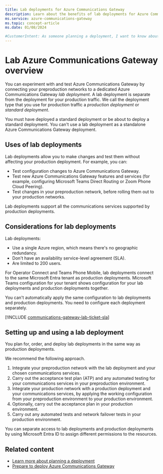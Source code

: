 ```yaml
---
title: Lab deployments for Azure Communications Gateway
description: Learn about the benefits of lab deployments for Azure Communications Gateway
ms.service: azure-communications-gateway
ms.topic: concept-article
ms.date: 01/08/2024

#CustomerIntent: As someone planning a deployment, I want to know about lab deployments so that I can decide if I want one
---
```


# Lab Azure Communications Gateway overview


You can experiment with and test Azure Communications Gateway by connecting your preproduction networks to a dedicated Azure Communications Gateway _lab deployment_. A lab deployment is separate from the deployment for your production traffic. We call the deployment type that you use for production traffic a _production deployment_ or _standard deployment_.

You must have deployed a standard deployment or be about to deploy a standard deployment. You can't use a lab deployment as a standalone Azure Communications Gateway deployment.

## Uses of lab deployments

Lab deployments allow you to make changes and test them without affecting your production deployment. For example, you can:

- Test configuration changes to Azure Communications Gateway.
- Test new Azure Communications Gateway features and services (for example, configuring Microsoft Teams Direct Routing or Zoom Phone Cloud Peering).
- Test changes in your preproduction network, before rolling them out to your production networks.

Lab deployments support all the communications services supported by production deployments.

## Considerations for lab deployments

Lab deployments:

- Use a single Azure region, which means there's no geographic redundancy.
- Don't have an availability service-level agreement (SLA).
- Are limited to 200 users.

For Operator Connect and Teams Phone Mobile, lab deployments connect to the same Microsoft Entra tenant as production deployments. Microsoft Teams configuration for your tenant shows configuration for your lab deployments and production deployments together.

You can't automatically apply the same configuration to lab deployments and production deployments. You need to configure each deployment separately.

[!INCLUDE [communications-gateway-lab-ticket-sla](includes/communications-gateway-lab-ticket-sla.md)]

## Setting up and using a lab deployment

You plan for, order, and deploy lab deployments in the same way as production deployments.

We recommend the following approach.

1. Integrate your preproduction network with the lab deployment and your chosen communications services.
1. Carry out the acceptance test plan (ATP) and any automated testing for your communications services in your preproduction environment.
1. Integrate your production network with a production deployment and your communications services, by applying the working configuration from your preproduction environment to your production environment.
1. Optionally, carry out the acceptance plan in your production environment.
1. Carry out any automated tests and network failover tests in your production environment.

You can separate access to lab deployments and production deployments by using Microsoft Entra ID to assign different permissions to the resources.

## Related content

- [Learn more about planning a deployment](get-started.md#learn-about-and-plan-for-azure-communications-gateway)
- [Prepare to deploy Azure Communications Gateway](prepare-to-deploy.md)

